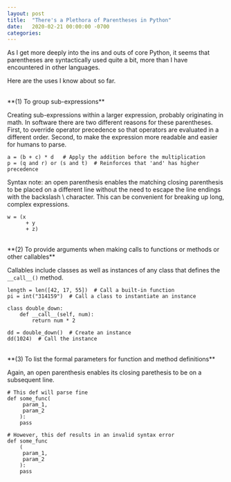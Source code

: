 ```yaml
---
layout: post
title:  "There's a Plethora of Parentheses in Python"
date:   2020-02-21 00:00:00 -0700
categories: 
---
```

As I get more deeply into the ins and outs of core Python, it seems that parentheses are syntactically used quite a bit, more than I have encountered in other languages.

Here are the uses I know about so far.

<br />
**(1) To group sub-expressions**

Creating sub-expressions within a larger expression, probably originating in math. In software there are two different reasons for these parentheses. First, to override operator precedence so that operators are evaluated in a different order. Second, to make the expression more readable and easier for humans to parse.

~~~~~
a = (b + c) * d   # Apply the addition before the multiplication
p = (q and r) or (s and t)  # Reinforces that 'and' has higher precedence
~~~~~

Syntax note: an open parenthesis enables the matching closing parenthesis to be placed on a different line without the need to escape the line endings with the backslash \ character. This can be convenient for breaking up long, complex expressions.

~~~~~
w = (x
      + y 
      + z)
~~~~~
<br />
**(2) To provide arguments when making calls to functions or methods or other callables**

Callables include classes as well as instances of any class that defines the `__call__()` method.

~~~~~
length = len([42, 17, 55])  # Call a built-in function
pi = int("314159")  # Call a class to instantiate an instance

class double_down:
    def __call__(self, num):
        return num * 2

dd = double_down()  # Create an instance
dd(1024)  # Call the instance
~~~~~
<br />
**(3) To list the formal parameters for function and method definitions**

Again, an open parenthesis enables its closing parethesis to be on a subsequent line.

~~~~~
# This def will parse fine
def some_func(
     param_1,
     param_2
    ):
    pass

# However, this def results in an invalid syntax error
def some_func
    (
     param_1,
     param_2
    ):
    pass
~~~~~
